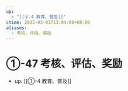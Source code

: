 ```yaml
---
up:
  - "[[①-4 教育、普及]]"
ctime: 2025-03-01T13:04:08+08:00
aliases:
  - 考核、评估、奖励
---
```


# ①-47 考核、评估、奖励

- up: [[①-4 教育、普及]]
